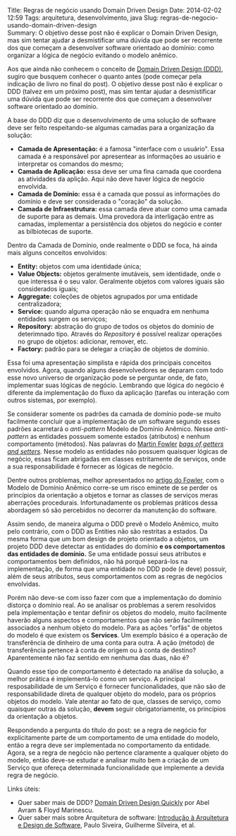 Title: Regras de negócio usando Domain Driven Design
Date: 2014-02-02 12:59
Tags: arquitetura, desenvolvimento, java
Slug: regras-de-negocio-usando-domain-driven-design  
Summary: O objetivo desse post não é explicar o Domain Driven Design, mas sim tentar ajudar a desmistificar uma dúvida que pode ser recorrente dos que começam a desenvolver software orientado ao domínio: como organizar a lógica de negócio evitando o modelo anêmico.

Aos que ainda não conhecem o conceito de [Domain Driven Design
(DDD)](http://en.wikipedia.org/wiki/Domain-driven_design "Domain Driven Design Wikipedia"),
sugiro que busquem conhecer o quanto antes (pode começar pela indicação
de livro no final do post). O objetivo desse post não é explicar o DDD
(talvez em um próximo post), mas sim tentar ajudar a desmistificar uma
dúvida que pode ser recorrente dos que começam a desenvolver software
orientado ao domínio.

A base do DDD diz que o desenvolvimento de uma solução de software deve
ser feito respeitando-se algumas camadas para a organização da solução:

-   **Camada de Apresentação:** é a famosa "interface com o
    usuário". Essa camada é a responsável por apresentear as informações
    ao usuário e interpretar os comandos do mesmo;
-   **Camada de Aplicação:** essa deve ser uma fina camada que coordena
    as atividades da aplição. Aqui não deve haver lógica de negócio
    envolvida.
-   **Camada de Domínio:** essa é a camada que possui as informações do
    domínio e deve ser considerada o "coração" da solução.
-   **Camada de Infraestrutura:** essa camada deve atuar como uma camada
    de suporte para as demais. Uma provedora da interligação entre as
    camadas, implementar a persistência dos objetos do negócio e conter
    as bilbiotecas de suporte.

Dentro da Camada de Domínio, onde realmente o DDD se foca, há ainda mais
alguns conceitos envolvidos:

-   **Entity:** objetos com uma identidade única;
-   **Value Objects:** objetos geralmente imutáveis, sem identidade,
    onde o que interessa é o seu valor. Geralmente objetos com valores
    iguais são considerados iguais;
-   **Aggregate:** coleções de objetos agrupados por uma entidade
    centralizadora;
-   **Service:** quando alguma operação não se enquadra em nenhuma
    entidades surgem os serviços;
-   **Repository:** abstração do grupo de todos os objetos do domínio de
    deterimnado tipo. Através do *Repository* é possível realizar
    operações no grupo de objetos: adicionar, remover, etc.
-   **Factory:** padrão para se delegar a criação de objetos de domínio.

Essa foi uma apresentação simplista e rápida dos principais conceitos
envolvidos. Agora, quando alguns desenvolvedores se deparam com todo
esse novo universo de organização pode se perguntar onde, de fato,
implementar suas lógicas de negócio. Lembrando que lógica do negócio é
diferente da implementação do fluxo da aplicação (tarefas ou interação
com outros sistemas, por exemplo).

Se considerar somente os padrões da camada de domínio pode-se muito
facilmente concluir que a implementação de um software segundo esses
padrões acarretará o *anti-pattern* Modelo de Domínio Anêmico. Nesse
*anti-pattern* as entidades possuem somente estados (atributos) e nenhum
comportamento (métodos). Nas palavras do [Martin
Fowler](http://martinfowler.com/ "Martin Fowler site") [*bags of getters
and
setters*](http://martinfowler.com/bliki/AnemicDomainModel.html "Anemic Domain Model by Martin Fowler").
Nesse modelo as entidades não possuem quaisquer lógicas de negócio,
essas ficam abrigadas em classes estritamente de serviços, onde a sua
responsabilidade é fornecer as lógicas de negócio.

Dentre outros problemas, melhor apresentados no [artigo do
Fowler](http://martinfowler.com/bliki/AnemicDomainModel.html "Anemic Domain Model by Martin Fowler"),
com o Modelo de Domínio Anêmico corre-se um risco eminete de se perder
os princípios da orientação a objetos e tornar as classes de serviços
meras aberrações procedurais. Infortunadamente os problemas práticos
dessa abordagem só são percebidos no decorrer da manutenção do software.

Assim sendo, de maneira alguma o DDD prevê o Modelo Anêmico, muito pelo
contrário, com o DDD as Entities não são restritas a estados. Da mesma
forma que um bom design de projeto orientado a objetos, um projeto DDD
deve detectar as entidades do domínio **e os comportamentos das
entidades de domínio.** Se uma entidade possui seus atributos e
comportamentos bem definidos, não há porquê separá-los na implementação,
de forma que uma entidade no DDD pode (e deve) possuir, além de seus
atributos, seus comportamentos com as regras de negócios envolvidas.

Porém não deve-se com isso fazer com que a implementação do domínio
distorça o domínio real. Ao se analisar os problemas a serem resolvidos
pela implementação e tentar definir os objetos do modelo, muito
facilmente haverão alguns aspectos e comportamentos que não serão
facilmente associados a nenhum objeto do modelo. Para as ações "orfãs"
de objetos do modelo é que existem os **Services**. Um exemplo básico é
a operação de transferência de dinheiro de uma conta para outra. A ação
(método) de transferência pertence à conta de origem ou à conta de
destino? Aparentemente não faz sentido em nenhuma das duas, não é?

Quando esse tipo de comportamento é detectado na análise da solução, a
melhor prática é implementá-lo como um serviço. A principal
resposabilidade de um Serviço é fornecer funcionalidades, que não são de
responsabilidade direta de qualquer objeto do modelo, para os próprios
objetos do modelo. Vale atentar ao fato de que, classes de serviço, como
quaisquer outras da solução, **devem** seguir obrigatoriamente, os
princípios da orientação a objetos.

Respondendo a pergunta do título do post: se a regra de negócio for
explicitamente parte de um comportamento de uma entidade do modelo,
então a regra deve ser implementada no comportamento da entidade. Agora,
se a regra de negócio não pertence claramente a qualquer objeto do
modelo, então deve-se estudar e analisar muito bem a criação de um
Serviço que ofereça determinada funcionalidade que implemente a devida
regra de negócio.

Links úteis:

-   Quer saber mais de DDD? [Domain Driven Design
    Quickly](http://www.infoq.com/minibooks/domain-driven-design-quickly "Domain Driven Design Quickly")
    por Abel Avram & Floyd Marinescu.
-   Quer saber mais sobre Arquitetura de software: [Introdução à
    Arquitetura e Design de
    Software](http://www.arquiteturajava.com.br/ "Introdução à Arquitetura e Design de Software"),
    Paulo Siveira, Guilherme Silveira, et al.

